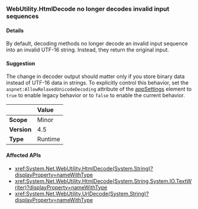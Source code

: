 ### WebUtility.HtmlDecode no longer decodes invalid input sequences

#### Details

By default, decoding methods no longer decode an invalid input sequence into an invalid UTF-16 string. Instead, they return the original input.

#### Suggestion

The change in decoder output should matter only if you store binary data instead of UTF-16 data in strings. To explicitly control this behavior, set the `aspnet:AllowRelaxedUnicodeDecoding` attribute of the [appSettings](~/docs/framework/configure-apps/file-schema/appsettings/index.md) element to `true` to enable legacy behavior or to `false` to enable the current behavior.

|             | Value   |
|:------------|:--------|
| **Scope**   | Minor   |
| **Version** | 4.5     |
| **Type**    | Runtime |

#### Affected APIs

- <xref:System.Net.WebUtility.HtmlDecode(System.String)?displayProperty=nameWithType>
- <xref:System.Net.WebUtility.HtmlDecode(System.String,System.IO.TextWriter)?displayProperty=nameWithType>
- <xref:System.Net.WebUtility.UrlDecode(System.String)?displayProperty=nameWithType>

<!--

#### Affected APIs

- `M:System.Net.WebUtility.HtmlDecode(System.String)`
- `M:System.Net.WebUtility.HtmlDecode(System.String,System.IO.TextWriter)`
- `M:System.Net.WebUtility.UrlDecode(System.String)`

-->
